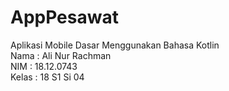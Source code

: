 # AppPesawat
Aplikasi Mobile Dasar Menggunakan Bahasa Kotlin
<br>
Nama : Ali Nur Rachman
<br>
NIM : 18.12.0743
<br>
Kelas : 18 S1 Si 04
